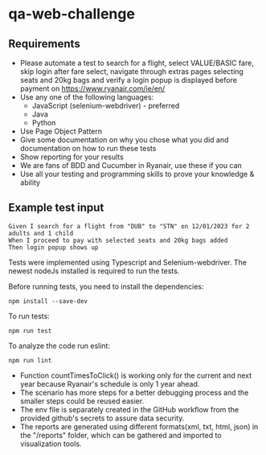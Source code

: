 # qa-web-challenge
## Requirements
- Please automate a test to search for a flight, select VALUE/BASIC fare, skip login after fare select, navigate through extras pages selecting seats and 20kg bags and verify a login popup is displayed before payment on https://www.ryanair.com/ie/en/
- Use any one of the following languages:
  - JavaScript (selenium-webdriver) - preferred
  - Java
  - Python
- Use Page Object Pattern
- Give some documentation on why you chose what you did and documentation on how to run these tests
- Show reporting for your results
- We are fans of BDD and Cucumber in Ryanair, use these if you can
- Use all your testing and programming skills to prove your knowledge & ability

## Example test input
```
Given I search for a flight from "DUB" to "STN" on 12/01/2023 for 2 adults and 1 child
When I proceed to pay with selected seats and 20kg bags added
Then login popup shows up
```



Tests were implemented using Typescript and Selenium-webdriver.
The newest nodeJs installed is required to run the tests.

Before running tests, you need to install the dependencies:
```
npm install --save-dev
```
To run tests:
```
npm run test
```
To analyze the code run eslint:
```
npm run lint
```

* Function countTimesToClick() is working only for the current and next year because Ryanair's schedule is only 1 year ahead.
* The scenario has more steps for a better debugging process and the smaller steps could be reused easier.
* The env file is separately created in the GitHub workflow from the provided github's secrets to assure data security.
* The reports are generated using different formats(xml, txt, html, json) in the "/reports" folder, which can be gathered and imported to visualization tools.
